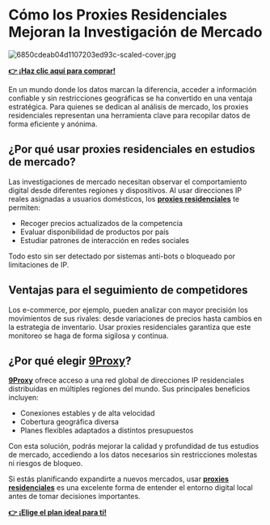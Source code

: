 # Cómo los Proxies Residenciales Mejoran la Investigación de Mercado

![6850cdeab04d1107203ed93c-scaled-cover.jpg](https://www.ipburger.com/wp-content/uploads/2023/02/11R-36-%C3%97-36-in-72-%C3%97-36-in.png)

**[👉 ¡Haz clic aquí para comprar!](https://the9proxy.short.gy/github-pricing-sophie89)**

En un mundo donde los datos marcan la diferencia, acceder a información confiable y sin restricciones geográficas se ha convertido en una ventaja estratégica. Para quienes se dedican al análisis de mercado, los proxies residenciales representan una herramienta clave para recopilar datos de forma eficiente y anónima.

## ¿Por qué usar proxies residenciales en estudios de mercado?

Las investigaciones de mercado necesitan observar el comportamiento digital desde diferentes regiones y dispositivos. Al usar direcciones IP reales asignadas a usuarios domésticos, los **[proxies residenciales](https://the9proxy.short.gy/github-homepage-sophie89)** te permiten:

- Recoger precios actualizados de la competencia
- Evaluar disponibilidad de productos por país
- Estudiar patrones de interacción en redes sociales

Todo esto sin ser detectado por sistemas anti-bots o bloqueado por limitaciones de IP.

## Ventajas para el seguimiento de competidores

Los e-commerce, por ejemplo, pueden analizar con mayor precisión los movimientos de sus rivales: desde variaciones de precios hasta cambios en la estrategia de inventario. Usar proxies residenciales garantiza que este monitoreo se haga de forma sigilosa y continua.

## ¿Por qué elegir [9Proxy](https://the9proxy.short.gy/github-homepage-sophie89)?

**[9Proxy](https://the9proxy.short.gy/github-homepage-sophie89)** ofrece acceso a una red global de direcciones IP residenciales distribuidas en múltiples regiones del mundo. Sus principales beneficios incluyen:

- Conexiones estables y de alta velocidad
- Cobertura geográfica diversa
- Planes flexibles adaptados a distintos presupuestos

Con esta solución, podrás mejorar la calidad y profundidad de tus estudios de mercado, accediendo a los datos necesarios sin restricciones molestas ni riesgos de bloqueo.

Si estás planificando expandirte a nuevos mercados, usar **[proxies residenciales](https://the9proxy.short.gy/github-homepage-sophie89)** es una excelente forma de entender el entorno digital local antes de tomar decisiones importantes.

**[👉 ¡Elige el plan ideal para ti!](https://the9proxy.short.gy/github-pricing-sophie89)**
